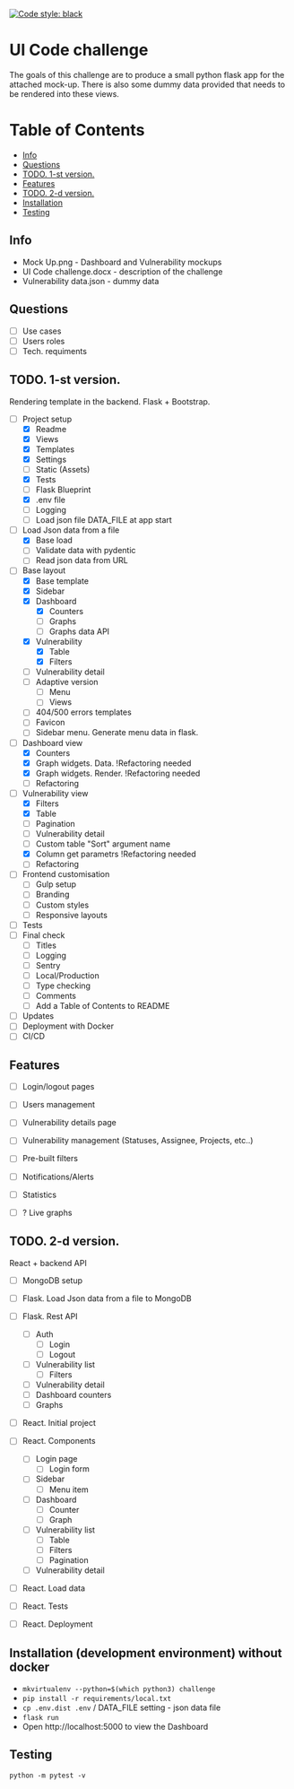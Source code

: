 [![Code style: black](https://img.shields.io/badge/code%20style-black-000000.svg)](https://github.com/psf/black)

# UI Code challenge
The goals of this challenge are to produce a small python flask app for the attached mock-up. There is also some dummy data provided that needs to be rendered into these views.


# Table of Contents
 - [Info](#info)
 - [Questions](#questions)
 - [TODO. 1-st version.](#todo-1-st-version)
 - [Features](#features)
 - [TODO. 2-d version.](#todo-2-d-version)
 - [Installation](#installation-development-environment-without-docker)
 - [Testing](#testing)

## Info
 - Mock Up.png - Dashboard and Vulnerability mockups
 - UI Code challenge.docx - description of the challenge
 - Vulnerability data.json - dummy data

## Questions
 - [ ] Use cases
 - [ ] Users roles
 - [ ] Tech. requiments

## TODO. 1-st version.
Rendering template in the backend. Flask + Bootstrap.
 - [ ] Project setup
    - [x] Readme
    - [x] Views
    - [x] Templates
    - [x] Settings
    - [ ] Static (Assets)
    - [x] Tests
    - [ ] Flask Blueprint
    - [x] .env file
    - [ ] Logging
    - [ ] Load json file DATA_FILE at app start
 - [ ] Load Json data from a file
     - [x] Base load
     - [ ] Validate data with pydentic
     - [ ] Read json data from URL
 - [ ] Base layout
    - [x] Base template
    - [x] Sidebar
    - [x] Dashboard
        - [x] Counters
        - [ ] Graphs
        - [ ] Graphs data API
    - [x] Vulnerability
        - [x] Table
        - [x] Filters
    - [ ] Vulnerability detail
    - [ ] Adaptive version
      - [ ] Menu
      - [ ] Views
    - [ ] 404/500 errors templates
    - [ ] Favicon
    - [ ] Sidebar menu. Generate menu data in flask.
 - [ ] Dashboard view
    - [x] Counters
    - [x] Graph widgets. Data. !Refactoring needed
    - [x] Graph widgets. Render. !Refactoring needed
    - [ ] Refactoring
 - [ ] Vulnerability view
    - [x] Filters
    - [x] Table
    - [ ] Pagination
    - [ ] Vulnerability detail
    - [ ] Custom table "Sort" argument name
    - [x] Column get parametrs !Refactoring needed
    - [ ] Refactoring
 - [ ] Frontend customisation
    - [ ] Gulp setup
    - [ ] Branding
    - [ ] Custom styles
    - [ ] Responsive layouts
 - [ ] Tests
 - [ ] Final check
    - [ ] Titles
    - [ ] Logging
    - [ ] Sentry
    - [ ] Local/Production
    - [ ] Type checking
    - [ ] Comments
    - [ ] Add a Table of Contents to README
 - [ ] Updates
 - [ ] Deployment with Docker
 - [ ] CI/CD

## Features
 - [ ] Login/logout pages
 - [ ] Users management
 - [ ] Vulnerability details page
 - [ ] Vulnerability management (Statuses, Assignee, Projects, etc..)
 - [ ] Pre-built filters
 - [ ] Notifications/Alerts
 - [ ] Statistics
 - [ ] ? Live graphs


## TODO. 2-d version.
React + backend API
 - [ ]  MongoDB setup
 - [ ]  Flask. Load Json data from a file to MongoDB
 - [ ]  Flask. Rest API
	 - [ ]  Auth
        - [ ] Login
        - [ ] Logout
	 - [ ]  Vulnerability list
        - [ ]  Filters
	 - [ ]  Vulnerability detail
	 - [ ]  Dashboard counters
	 - [ ]  Graphs
 - [ ]  React. Initial project
 - [ ]  React. Components
	 - [ ] Login page
        - [ ] Login form
	 - [ ] Sidebar
		 - [ ] Menu item
	 - [ ]  Dashboard
		 - [ ]  Counter
		 - [ ]  Graph
	 - [ ]  Vulnerability list
		 - [ ]  Table
		 - [ ]  Filters
         - [ ]  Pagination
	 - [ ]  Vulnerability detail
 - [ ]  React. Load data
 - [ ]  React. Tests
 - [ ]  React. Deployment


## Installation (development environment) without docker
 - ```mkvirtualenv --python=$(which python3) challenge```
 - ```pip install -r requirements/local.txt```
 - ```cp .env.dist .env``` / DATA_FILE setting - json data file
 - ```flask run```
 - Open http://localhost:5000 to view the Dashboard

## Testing
```python -m pytest -v```
